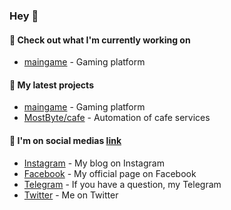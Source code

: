 ### Hey 👋

#### 👷 Check out what I'm currently working on
- [maingame](https://github.com/Dorsone/maingame) - Gaming platform

#### 🌱 My latest projects
- [maingame](https://github.com/Dorsone/maingame) - Gaming platform
- [MostByte/cafe](https://github.com/mostbyte/cafe) - Automation of cafe services

#### 📜 I'm on social medias  [link](https://linktr.ee/dustmurodov)
- [Instagram](https://www.instagram.com/_dorsone/) - My blog on Instagram
- [Facebook](https://www.facebook.com/dorsonee) - My official page on Facebook
- [Telegram](https://t.me/dorsonee) -  If you have a question, my Telegram
- [Twitter](https://twitter.com/dorsonee) - Me on Twitter
